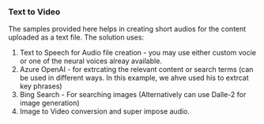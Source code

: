 ### Text to Video
The samples provided here helps in creating short audios for the content uploaded as a text file.
The solution uses:
1) Text to Speech for Audio file creation - you may use either custom vocie or one of the neural voices alreay available.
2) Azure OpenAI  - for extrcating the relevant content or search terms (can be used in different ways. In this  example, we ahve used his to extrcat key phrases)
3) Bing Search - For searching images (Alternatively can use Dalle-2 for image generation)
4) Image to Video conversion and super impose audio.
